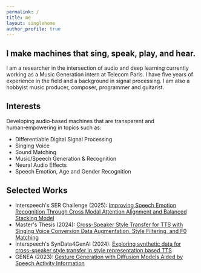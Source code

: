 ```yaml
---
permalink: /
title: me
layout: singlehome
author_profile: true
---
```

## I make machines that sing, speak, play, and hear.
I am a researcher in the intersection of audio and deep learning currently working as a Music Generation intern at Telecom Paris. I have five years of experience in the field and a background in signal processing. I am also a hobbyist music producer, composer, programmer and guitarist.

## Interests
Developing audio‑based machines that are transparent and human‑empowering in topics such as: 
* Differentiable Digital Signal Processing
* Singing Voice
* Sound Matching
* Music/Speech Generation & Recognition
* Neural Audio Effects
* Speech Emotion, Age and Gender Recognition

## Selected Works
  * Interspeech's SER Challenge (2025): [Improving Speech Emotion Recognition Through Cross Modal Attention Alignment and Balanced Stacking Model](https://arxiv.org/abs/2505.20007)
  * Master's Thesis (2024): [Cross-Speaker Style Transfer for TTS with Singing Voice Conversion Data Augmentation, Style Filtering, and F0 Matching](https://repositorio.unicamp.br/Busca/Download?codigoArquivo=585009&tipoMidia=0)
  * Interspeech's SynData4GenAI (2024): [Exploring synthetic data for cross-speaker style transfer in style representation based TTS](https://www.isca-archive.org/syndata4genai_2024/ueda24_syndata4genai.pdf)
  * GENEA (2023): [Gesture Generation with Diffusion Models Aided by Speech Activity Information](https://dl.acm.org/doi/pdf/10.1145/3610661.3616554)
